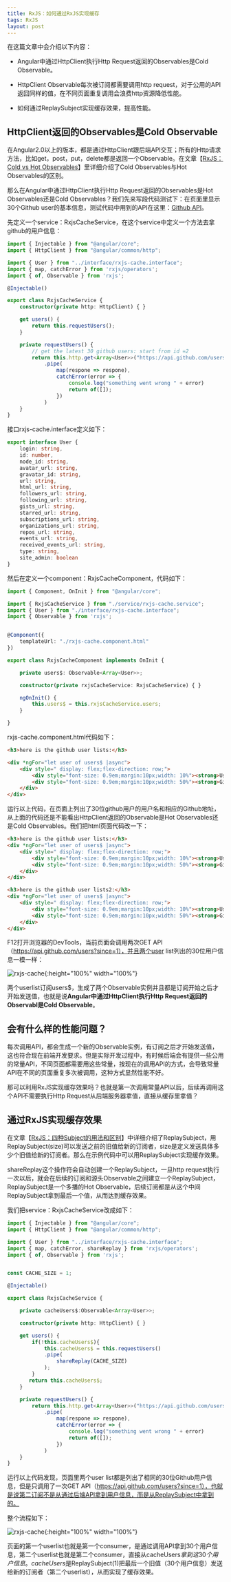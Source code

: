 ```yaml
---
title: RxJS：如何通过RxJS实现缓存
tags: RxJS
layout: post
---
```


在这篇文章中会介绍以下内容：

- Angular中通过HttpClient执行Http Request返回的Observables是Cold Observable。

- HttpClient Observable每次被订阅都需要调用http request，对于公用的API返回同样的值，在不同页面重复调用会浪费http资源降低性能。

- 如何通过ReplaySubject实现缓存效果，提高性能。


## HttpClient返回的Observables是Cold Observable

在Angular2.0以上的版本，都是通过HttpClient跟后端API交互；所有的Http请求方法，比如get，post，put，delete都是返回一个Observable。在文章【[RxJS：Cold vs Hot Observables](https://limeii.github.io/2019/07/rxjs-coldhot-observable/)】里详细介绍了Cold Observables与Hot Observables的区别。


那么在Angular中通过HttpClient执行Http Request返回的Observables是Hot Observables还是Cold Observables？我们先来写段代码测试下：在页面里显示30个Github user的基本信息，测试代码中用到的API在这里：[Github API](https://developer.github.com/v3/users/#get-all-users)。


先定义一个service：RxjsCacheService，在这个service中定义一个方法去拿github的用户信息：

```ts
import { Injectable } from "@angular/core";
import { HttpClient } from "@angular/common/http";

import { User } from "../interface/rxjs-cache.interface";
import { map, catchError } from 'rxjs/operators';
import { of, Observable } from 'rxjs';

@Injectable()

export class RxjsCacheService {
    constructor(private http: HttpClient) { }

    get users() {
        return this.requestUsers();
    }

    private requestUsers() {
        // get the latest 30 github users: start from id =2
        return this.http.get<Array<User>>("https://api.github.com/users?since=1")
            .pipe(
                map(respone => respone),
                catchError(error => {
                    console.log("something went wrong " + error)
                    return of([]);
                })
            )
    }
}

```

接口rxjs-cache.interface定义如下：

```ts
export interface User {
    login: string,
    id: number,
    node_id: string,
    avatar_url: string,
    gravatar_id: string,
    url: string,
    html_url: string,
    followers_url: string,
    following_url: string,
    gists_url: string,
    starred_url: string,
    subscriptions_url: string,
    organizations_url: string,
    repos_url: string,
    events_url: string,
    received_events_url: string,
    type: string,
    site_admin: boolean
}

```

然后在定义一个component：RxjsCacheComponent，代码如下：

```ts
import { Component, OnInit } from "@angular/core";

import { RxjsCacheService } from "./service/rxjs-cache.service";
import { User } from "./interface/rxjs-cache.interface";
import { Observable } from 'rxjs';


@Component({
    templateUrl: "./rxjs-cache.component.html"
})

export class RxjsCacheComponent implements OnInit {

    private users$: Observable<Array<User>>;

    constructor(private rxjsCacheService: RxjsCacheService) { }

    ngOnInit() {
        this.users$ = this.rxjsCacheService.users;
    }

}
```

rxjs-cache.component.html代码如下：

```html
<h3>here is the github user lists:</h3>

<div *ngFor="let user of users$ |async">
    <div style=" display: flex;flex-direction: row;">
        <div style="font-size: 0.9em;margin:10px;width: 10%"><strong>User Name:</strong>  { { user.login } } </div>
        <div style="font-size: 0.9em;margin:10px;width: 50%"><strong>GitHub URL:</strong> { { user.url } } </div>
    </div>
</div>
```

运行以上代码，在页面上列出了30位github用户的用户名和相应的Github地址，从上面的代码还是不能看出HttpClient返回的Observable是Hot Observables还是Cold Observables。我们把html页面代码改一下：

```html
<h3>here is the github user lists:</h3>
<div *ngFor="let user of users$ |async">
    <div style=" display: flex;flex-direction: row;">
        <div style="font-size: 0.9em;margin:10px;width: 10%"><strong>User Name:</strong>  { { user.login } } </div>
        <div style="font-size: 0.9em;margin:10px;width: 50%"><strong>GitHub URL:</strong> { { user.url } } </div>
    </div>
</div>

<h3>here is the github user lists2:</h3>
<div *ngFor="let user of users$ |async">
    <div style=" display: flex;flex-direction: row;">
        <div style="font-size: 0.9em;margin:10px;width: 10%"><strong>User Name:</strong>  { { user.login } } </div>
        <div style="font-size: 0.9em;margin:10px;width: 50%"><strong>GitHub URL:</strong> { { user.url } } </div>
    </div>
</div>
```

F12打开浏览器的DevTools，当前页面会调用两次GET API（https://api.github.com/users?since=1），并且两个user list列出的30位用户信息一模一样：

![rxjs-cache](https://limeii.github.io/assets/images/posts/rxjs/rxjs-cache01.png){:height="100%" width="100%"}

两个userlist订阅users$，生成了两个Observable实例并且都是订阅开始之后才开始发送值，也就是说**Angular中通过HttpClient执行Http Request返回的Observabl是Cold Observable**。

## 会有什么样的性能问题？

每次调用API，都会生成一个新的Observable实例，有订阅之后才开始发送值，这也符合现在前端开发要求。但是实际开发过程中，有时候后端会有提供一些公用的常量API，不同页面都需要用这些常量，按现在的调用API的方式，会导致常量API在不同的页面重复多次被调用，这种方式显然性能不好。


那可以利用RxJS实现缓存效果吗？也就是第一次调用常量API以后，后续再调用这个API不需要执行Http Request从后端服务器拿值，直接从缓存里拿值？

## 通过RxJS实现缓存效果

在文章【[RxJS：四种Subject的用法和区别](https://limeii.github.io/2019/07/rxjs-subject/)】中详细介绍了ReplaySubject，用ReplaySubject(size)可以发送之前的旧值给新的订阅者，size是定义发送具体多少个旧值给新的订阅者。那么在示例代码中可以用ReplaySubject实现缓存效果。


shareReplay这个操作符会自动创建一个ReplaySubject，一旦http request执行一次以后，就会在后续的订阅和源头Observable之间建立一个ReplaySubject，ReplaySubject是一个多播的Hot Observable，后续订阅都是从这个中间ReplaySubject拿到最后一个值，从而达到缓存效果。


我们把service：RxjsCacheService改成如下：

```ts
import { Injectable } from "@angular/core";
import { HttpClient } from "@angular/common/http";

import { User } from "../interface/rxjs-cache.interface";
import { map, catchError, shareReplay } from 'rxjs/operators';
import { of, Observable } from 'rxjs';


const CACHE_SIZE = 1;

@Injectable()

export class RxjsCacheService {

    private cacheUsers$:Observable<Array<User>>;

    constructor(private http: HttpClient) { }

    get users() {
        if(!this.cacheUsers$){
            this.cacheUsers$ = this.requestUsers()
            .pipe(
                shareReplay(CACHE_SIZE)
            );
        }
       return this.cacheUsers$;
    }

    private requestUsers() {
        return this.http.get<Array<User>>("https://api.github.com/users?since=1")
            .pipe(
                map(respone => respone),
                catchError(error => {
                    console.log("something went wrong " + error)
                    return of([]);
                })
            )
    }
}
```
运行以上代码发现，页面里两个user list都是列出了相同的30位Github用户信息，但是只调用了一次GET API（https://api.github.com/users?since=1），也就是说第二订阅不是从通过后端API拿到用户信息，而是从ReplaySubject中拿到的。

整个流程如下：

![rxjs-cache](https://limeii.github.io/assets/images/posts/rxjs/rxjs-cache02.png){:height="100%" width="100%"}

页面的第一个userlist也就是第一个consumer，是通过调用API拿到30个用户信息，第二个userlist也就是第二个consumer，直接从cacheUsers$拿到这30个用户信息。cacheUsers$是ReplaySubject(1)把最后一个旧值（30个用户信息）发送给新的订阅者（第二个userlist），从而实现了缓存效果。